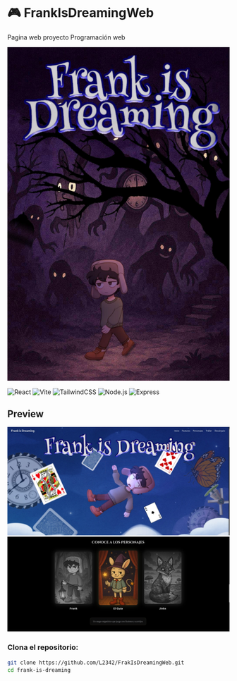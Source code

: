 # 🎮 FrankIsDreamingWeb
Pagina web proyecto Programación web


![Banner del juego](./preview/banner.jpeg)



![React](https://img.shields.io/badge/React-20232A?style=for-the-badge&logo=react&logoColor=61DAFB)
![Vite](https://img.shields.io/badge/Vite-646CFF?style=for-the-badge&logo=vite&logoColor=white)
![TailwindCSS](https://img.shields.io/badge/TailwindCSS-38B2AC?style=for-the-badge&logo=tailwind-css&logoColor=white)
![Node.js](https://img.shields.io/badge/Node.js-339933?style=for-the-badge&logo=node.js&logoColor=white)
![Express](https://img.shields.io/badge/Express-000000?style=for-the-badge&logo=express&logoColor=white)


## Preview

![Preview](./preview/screen1.jpeg)
![Preview](./preview/screen2.jpeg)




### Clona el repositorio:
```bash
git clone https://github.com/L2342/FrakIsDreamingWeb.git
cd frank-is-dreaming

